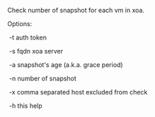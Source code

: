 Check number of snapshot for each vm in xoa.





  Options:

​    -t     auth token

​    -s     fqdn xoa server

​    -a     snapshot's age (a.k.a. grace period)

​    -n     number of snapshot

​    -x     comma separated host excluded from check

​    -h     this help 
